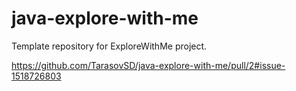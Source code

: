 # java-explore-with-me
Template repository for ExploreWithMe project.

https://github.com/TarasovSD/java-explore-with-me/pull/2#issue-1518726803